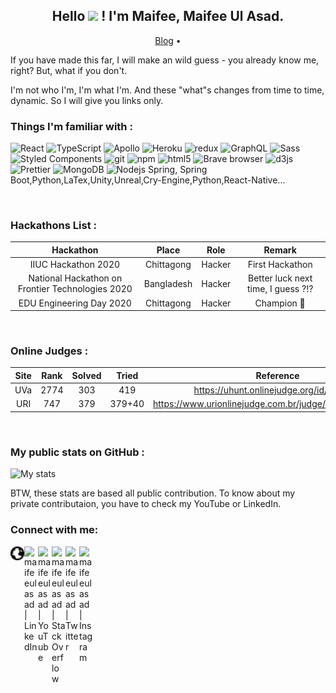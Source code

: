 <h2 align="center">Hello <img src="https://media.giphy.com/media/hvRJCLFzcasrR4ia7z/giphy.gif" width="25px"> ! I'm Maifee, Maifee Ul Asad.</h2>
<p align="center">
  <a href="https://maifeeulasad.github.io/">Blog</a> •
</p>

If you have made this far, I will make an wild guess - you already know me, right? But, what if you don't. 

I'm not who I'm, I'm what I'm. And these "what"s changes from time to time, dynamic. So I will give you links only.

### Things I'm familiar with :
<p>
  <img alt="React" src="https://img.shields.io/badge/-React-45b8d8?style=flat-square&logo=react&logoColor=white" />
  <img alt="TypeScript" src="https://img.shields.io/badge/-TypeScript-007ACC?style=flat-square&logo=typescript&logoColor=white" />
  <img alt="Apollo" src="https://img.shields.io/badge/-Apollo%20GraphQL-311C87?style=flat-square&logo=apollo-graphql&logoColor=white" />
  <img alt="Heroku" src="https://img.shields.io/badge/-Heroku-430098?style=flat-square&logo=heroku&logoColor=white" />
  <img alt="redux" src="https://img.shields.io/badge/-Redux-764ABC?style=flat-square&logo=redux&logoColor=white" />
  <img alt="GraphQL" src="https://img.shields.io/badge/-GraphQL-E10098?style=flat-square&logo=graphql&logoColor=white" />
  <img alt="Sass" src="https://img.shields.io/badge/-Sass-CC6699?style=flat-square&logo=sass&logoColor=white" />
  <img alt="Styled Components" src="https://img.shields.io/badge/-Styled_Components-db7092?style=flat-square&logo=styled-components&logoColor=white" />
  <img alt="git" src="https://img.shields.io/badge/-Git-F05032?style=flat-square&logo=git&logoColor=white" />
  <img alt="npm" src="https://img.shields.io/badge/-NPM-CB3837?style=flat-square&logo=npm&logoColor=white" />
  <img alt="html5" src="https://img.shields.io/badge/-HTML5-E34F26?style=flat-square&logo=html5&logoColor=white" />
  <img alt="Brave browser" src="https://img.shields.io/badge/-Brave_Browser-FB542B?style=flat-square&logo=brave&logoColor=white" />
  <img alt="d3js" src="https://img.shields.io/badge/-D3.js-F9A03C?style=flat-square&logo=d3.js&logoColor=white" />
  <img alt="Prettier" src="https://img.shields.io/badge/-Prettier-F7B93E?style=flat-square&logo=prettier&logoColor=white" />
  <img alt="MongoDB" src="https://img.shields.io/badge/-MongoDB-13aa52?style=flat-square&logo=mongodb&logoColor=white" />
  <img alt="Nodejs" src="https://img.shields.io/badge/-Nodejs-43853d?style=flat-square&logo=Node.js&logoColor=white" />
  Spring, Spring Boot,Python,LaTex,Unity,Unreal,Cry-Engine,Python,React-Native...
</p>
<br>


### Hackathons List :

| Hackathon | Place | Role | Remark |
| :---: | :---: | :---: | :---: |
| IIUC Hackathon 2020 | Chittagong | Hacker | First Hackathon | 
| National Hackathon on Frontier Technologies 2020 | Bangladesh | Hacker | Better luck next time, I guess ?!? | 
| EDU Engineering Day 2020 | Chittagong | Hacker | Champion 🚩 | 

<br/>

### Online Judges :
| Site | Rank | Solved | Tried | Reference |
| :---: | :---: | :---: | :---: | :---: |
| UVa | 2774 | 303 | 419 | https://uhunt.onlinejudge.org/id/822640 |
| URI | 747 | 379 | 379+40 | https://www.urionlinejudge.com.br/judge/en/profile/142984 |

<br/>

### My public stats on GitHub  :

![My stats](https://github-readme-stats.vercel.app/api?username=maifeeulasad) 
<!--
![Top Langs](https://github-readme-stats.vercel.app/api/top-langs/?username=maifeeulasad)
-->
BTW, these stats are based all public contribution. To know about my private contributaion, you have to check my YouTube or LinkedIn.



### Connect with me:

[<img align="left" alt="maifeeulasad.github.io" width="22px" src="https://raw.githubusercontent.com/iconic/open-iconic/master/svg/globe.svg" />][website]
[<img align="left" alt="maifeeulasad | LinkedIn" width="22px" src="https://cdn.jsdelivr.net/npm/simple-icons@v3/icons/linkedin.svg" />][linkedin]
[<img align="left" alt="maifeeulasad | YouTube" width="22px" src="https://cdn.jsdelivr.net/npm/simple-icons@v3/icons/youtube.svg" />][youtube]
[<img align="left" alt="maifeeulasad | Stack Overflow" width="22px" src="https://cdn.jsdelivr.net/npm/simple-icons@3.3.0/icons/stackoverflow.svg" />][sof]
[<img align="left" alt="maifeeulasad | Twitter" width="22px" src="https://cdn.jsdelivr.net/npm/simple-icons@v3/icons/twitter.svg" />][twitter]
[<img align="left" alt="maifeeulasad | Instagram" width="22px" src="https://cdn.jsdelivr.net/npm/simple-icons@v3/icons/instagram.svg" />][instagram]

<br />

[website]: http://maifeeulasad.github.io/
[twitter]: https://twitter.com/Maifeeulasad
[youtube]: https://www.youtube.com/channel/UCYvxpsCWZOl7nn9h-F17x4Q
[instagram]: https://www.instagram.com/maifee007/
[linkedin]: https://www.linkedin.com/in/maifee-ul-asad/
[sof]: https://stackoverflow.com/users/10305444/maifee-ul-asad?tab=profile








<!--Uncoment when ready, maybe never-->
<!--
<p align="center">
<a href="https://codepen.io/maifeeulasad" target="blank"><img align="center" src="https://cdn.jsdelivr.net/npm/simple-icons@3.0.1/icons/codepen.svg" alt="maifeeulasad" height="30" width="30" /></a>
<a href="https://dev.to/maifeeulasad" target="blank"><img align="center" src="https://cdn.jsdelivr.net/npm/simple-icons@3.0.1/icons/dev-dot-to.svg" alt="maifeeulasad" height="30" width="30" /></a>
<a href="https://twitter.com/maifeeulasad" target="blank"><img align="center" src="https://cdn.jsdelivr.net/npm/simple-icons@3.0.1/icons/twitter.svg" alt="maifeeulasad" height="30" width="30" /></a>
<a href="https://linkedin.com/in/maifee-ul-asad" target="blank"><img align="center" src="https://cdn.jsdelivr.net/npm/simple-icons@3.0.1/icons/linkedin.svg" alt="maifee-ul-asad" height="30" width="30" /></a>
<a href="https://stackoverflow.com/users/10305444/maifee-ul-asad" target="blank"><img align="center" src="https://cdn.jsdelivr.net/npm/simple-icons@3.0.1/icons/stackoverflow.svg" alt="10305444/maifee-ul-asad" height="30" width="30" /></a>
<a href="https://codesandbox.com/maifeeulasad" target="blank"><img align="center" src="https://cdn.jsdelivr.net/npm/simple-icons@3.0.1/icons/codesandbox.svg" alt="maifeeulasad" height="30" width="30" /></a>
<a href="https://kaggle.com/maifeeulasad" target="blank"><img align="center" src="https://cdn.jsdelivr.net/npm/simple-icons@3.0.1/icons/kaggle.svg" alt="maifeeulasad" height="30" width="30" /></a>
<a href="https://fb.com/maifeeulasad007se" target="blank"><img align="center" src="https://cdn.jsdelivr.net/npm/simple-icons@3.0.1/icons/facebook.svg" alt="maifeeulasad007se" height="30" width="30" /></a>
<a href="https://instagram.com/maifee007" target="blank"><img align="center" src="https://cdn.jsdelivr.net/npm/simple-icons@3.0.1/icons/instagram.svg" alt="maifee007" height="30" width="30" /></a>
<a href="https://dribbble.com/maifeeulasad" target="blank"><img align="center" src="https://cdn.jsdelivr.net/npm/simple-icons@3.0.1/icons/dribbble.svg" alt="maifeeulasad" height="30" width="30" /></a>
<a href="https://www.behance.net/maifeeulasad" target="blank"><img align="center" src="https://cdn.jsdelivr.net/npm/simple-icons@3.0.1/icons/behance.svg" alt="maifeeulasad" height="30" width="30" /></a>
<a href="https://medium.com/@maifeeulasad" target="blank"><img align="center" src="https://cdn.jsdelivr.net/npm/simple-icons@3.0.1/icons/medium.svg" alt="@maifeeulasad" height="30" width="30" /></a>
<a href="https://www.youtube.com/c/ucyvxpscwzol7nn9h-f17x4q" target="blank"><img align="center" src="https://cdn.jsdelivr.net/npm/simple-icons@3.0.1/icons/youtube.svg" alt="ucyvxpscwzol7nn9h-f17x4q" height="30" width="30" /></a>
</p>
-->
